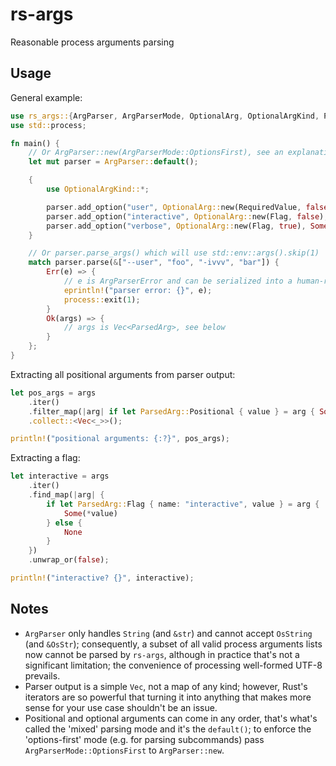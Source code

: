 # rs-args
Reasonable process arguments parsing

## Usage
General example:
```rust
use rs_args::{ArgParser, ArgParserMode, OptionalArg, OptionalArgKind, ParsedArg};
use std::process;

fn main() {
    // Or ArgParser::new(ArgParserMode::OptionsFirst), see an explanation below
    let mut parser = ArgParser::default();

    {
        use OptionalArgKind::*;

        parser.add_option("user", OptionalArg::new(RequiredValue, false), None).unwrap();
        parser.add_option("interactive", OptionalArg::new(Flag, false), Some("i")).unwrap();
        parser.add_option("verbose", OptionalArg::new(Flag, true), Some("v")).unwrap();
    }

    // Or parser.parse_args() which will use std::env::args().skip(1)
    match parser.parse(&["--user", "foo", "-ivvv", "bar"]) {
        Err(e) => {
            // e is ArgParserError and can be serialized into a human-readable message
            eprintln!("parser error: {}", e);
            process::exit(1);
        }
        Ok(args) => {
            // args is Vec<ParsedArg>, see below
        }
    };
}
```

Extracting all positional arguments from parser output:
```rust
let pos_args = args
    .iter()
    .filter_map(|arg| if let ParsedArg::Positional { value } = arg { Some(value) } else { None })
    .collect::<Vec<_>>();

println!("positional arguments: {:?}", pos_args);
```

Extracting a flag:
```rust
let interactive = args
    .iter()
    .find_map(|arg| {
        if let ParsedArg::Flag { name: "interactive", value } = arg {
            Some(*value)
        } else {
            None
        }
    })
    .unwrap_or(false);

println!("interactive? {}", interactive);
```

## Notes
* `ArgParser` only handles `String` (and `&str`) and cannot accept `OsString` (and `&OsStr`); consequently, a subset of all valid process arguments lists now cannot be parsed by `rs-args`, although in practice that's not a significant limitation; the convenience of processing well-formed UTF-8 prevails.
* Parser output is a simple `Vec`, not a map of any kind; however, Rust's iterators are so powerful that turning it into anything that makes more sense for your use case shouldn't be an issue.
* Positional and optional arguments can come in any order, that's what's called the 'mixed' parsing mode and it's the `default()`; to enforce the 'options-first' mode (e.g. for parsing subcommands) pass `ArgParserMode::OptionsFirst` to `ArgParser::new`.
